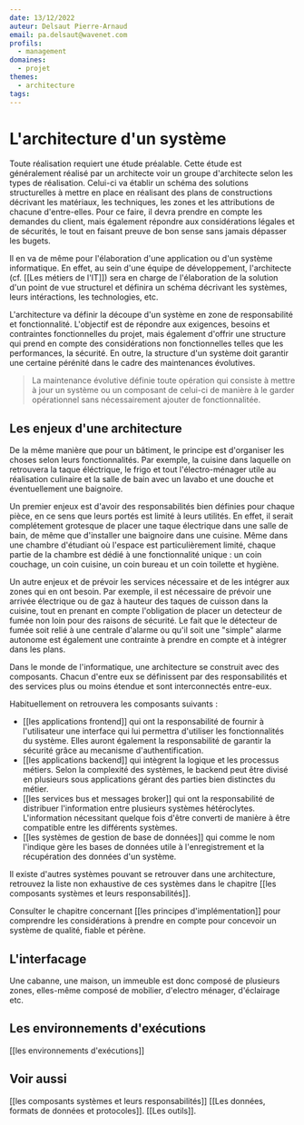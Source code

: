 ```yaml
---
date: 13/12/2022
auteur: Delsaut Pierre-Arnaud 
email: pa.delsaut@wavenet.com
profils:
  - management
domaines:
  - projet
themes:
  - architecture
tags:
---
```


# L'architecture d'un système

Toute réalisation requiert une étude préalable. Cette étude est généralement réalisé par un architecte voir un groupe d'architecte selon les types de réalisation. Celui-ci va établir un schéma des solutions structurelles à mettre en place en réalisant des plans de constructions décrivant les matériaux, les techniques, les zones et les attributions de chacune d'entre-elles. Pour ce faire, il devra prendre en compte les demandes du client, mais également répondre aux considérations légales et de sécurités, le tout en faisant preuve de bon sense sans jamais dépasser les bugets. 

Il en va de même pour l'élaboration d'une application ou d'un système informatique. En effet, au sein d'une équipe de développement, l'architecte (cf. [[Les métiers de l'IT]]) sera en charge de l'élaboration de la solution d'un point de vue structurel et définira un schéma décrivant les systèmes, leurs intéractions, les technologies, etc. 

L'architecture va définir la découpe d'un système en zone de responsabilité et fonctionnalité. L'objectif est de répondre aux exigences, besoins et contraintes fonctionnelles du projet, mais également d'offrir une structure qui prend en compte des considérations non fonctionnelles telles que les performances, la sécurité. En outre, la structure d'un système doit garantir une certaine pérénité dans le cadre des maintenances évolutives.

>La maintenance évolutive définie toute opération qui consiste à mettre à jour un système ou un composant de celui-ci de manière à le garder opérationnel sans nécessairement ajouter de fonctionnalitée.

## Les enjeux d'une architecture

De la même manière que pour un bâtiment, le principe est d'organiser les choses selon leurs fonctionnalités. Par exemple, la cuisine dans laquelle on retrouvera la taque éléctrique, le frigo et tout l'électro-ménager utile au réalisation culinaire et la salle de bain avec un lavabo et une douche et éventuellement une baignoire.

Un premier enjeux est d'avoir des responsabilités bien définies pour chaque pièce, en ce sens que leurs portés est limité à leurs utilités. En effet, il serait complétement grotesque de placer une taque électrique dans une salle de bain, de même que d'installer une baignoire dans une cuisine. Même dans une chambre d'étudiant où l'espace est particulièrement limité, chaque partie de la chambre est dédié à une fonctionnalité unique : un coin couchage, un coin cuisine, un coin bureau et un coin toilette et hygiène.

Un autre enjeux et de prévoir les services nécessaire et de les intégrer aux zones qui en ont besoin. Par exemple, il est nécessaire de prévoir une arrivée électrique ou de gaz à hauteur des taques de cuisson dans la cuisine, tout en prenant en compte l'obligation de placer un detecteur de fumée non loin pour des raisons de sécurité. Le fait que le détecteur de fumée soit relié à une centrale d'alarme ou qu'il soit une "simple" alarme autonome est également une contrainte à prendre en compte et à intégrer dans les plans. 

Dans le monde de l'informatique, une architecture se construit avec des composants. Chacun d'entre eux se définissent par des responsabilités et des services plus ou moins étendue et sont interconnectés entre-eux.

Habituellement on retrouvera les composants suivants :

- [[les applications frontend]] qui ont la responsabilité de fournir à l'utilisateur une interface qui lui permettra d'utiliser les fonctionnalités du système. Elles auront également la responsabilité de garantir la sécurité grâce au mecanisme d'authentification. 
- [[les applications backend]] qui intègrent la logique et les processus métiers. Selon la complexité des systèmes, le backend peut être divisé en plusieurs sous applications gérant des parties bien distinctes du métier. 
- [[les services bus et messages broker]] qui ont la responsabilité de distribuer l'information entre plusieurs systèmes hétéroclytes. L'information nécessitant quelque fois d'être converti de manière à être compatible entre les différents systèmes.
- [[les systèmes de gestion de base de données]] qui comme le nom l'indique gère les bases de données utile à l'enregistrement et la récupération des données d'un système.

Il existe d'autres systèmes pouvant se retrouver dans une architecture, retrouvez la liste non exhaustive de ces systèmes dans le chapitre [[les composants systèmes et leurs responsabilités]].

Consulter le chapitre concernant [[les principes d'implémentation]] pour comprendre les considérations à prendre en compte pour concevoir un système de qualité, fiable et pérène. 

## L'interfacage

Une cabanne, une maison, un immeuble est donc composé de plusieurs zones, elles-même composé de mobilier, d'electro ménager, d'éclairage etc. 

## Les environnements d'exécutions

[[les environnements d'exécutions]]


## Voir aussi

[[les composants systèmes et leurs responsabilités]]
[[Les données, formats de données et protocoles]].
[[Les outils]]. 